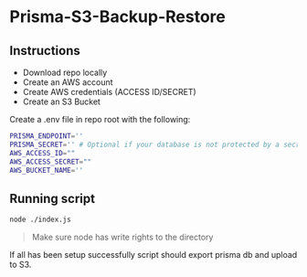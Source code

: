 # Prisma-S3-Backup-Restore

## Instructions

- Download repo locally
- Create an AWS account
- Create AWS credentials (ACCESS ID/SECRET)
- Create an S3 Bucket

Create a .env file in repo root with the following:

```bash
PRISMA_ENDPOINT=''
PRISMA_SECRET='' # Optional if your database is not protected by a secret
AWS_ACCESS_ID=""
AWS_ACCESS_SECRET=""
AWS_BUCKET_NAME=''
```

## Running script

```bash
node ./index.js
```

> Make sure node has write rights to the directory

If all has been setup successfully script should export prisma db and upload to S3.
